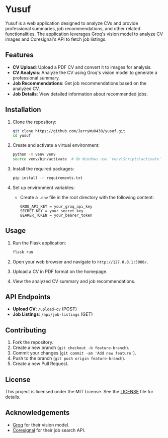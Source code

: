 # Yusuf

Yusuf is a web application designed to analyze CVs and provide professional summaries, job recommendations, and other related functionalities. The application leverages Groq's vision model to analyze CV images and Coresignal's API to fetch job listings.

## Features

- **CV Upload**: Upload a PDF CV and convert it to images for analysis.
- **CV Analysis**: Analyze the CV using Groq's vision model to generate a professional summary.
- **Job Recommendations**: Get job recommendations based on the analyzed CV.
- **Job Details**: View detailed information about recommended jobs.

## Installation

1. Clone the repository:
    ```sh
    git clone https://github.com/JerryWu0430/yusuf.git
    cd yusuf
    ```

2. Create and activate a virtual environment:
    ```sh
    python -m venv venv
    source venv/bin/activate  # On Windows use `venv\Scripts\activate`
    ```

3. Install the required packages:
    ```sh
    pip install -r requirements.txt
    ```

4. Set up environment variables:
    - Create a `.env` file in the root directory with the following content:
        ```properties
        GROQ_API_KEY = your_groq_api_key
        SECRET_KEY = your_secret_key
        BEARER_TOKEN = your_bearer_token
        ```

## Usage

1. Run the Flask application:
    ```sh
    flask run
    ```

2. Open your web browser and navigate to `http://127.0.0.1:5000/`.

3. Upload a CV in PDF format on the homepage.

4. View the analyzed CV summary and job recommendations.

## API Endpoints

- **Upload CV**: `/upload-cv` (POST)
- **Job Listings**: `/api/job-listings` (GET)

## Contributing

1. Fork the repository.
2. Create a new branch (`git checkout -b feature-branch`).
3. Commit your changes (`git commit -am 'Add new feature'`).
4. Push to the branch (`git push origin feature-branch`).
5. Create a new Pull Request.

## License

This project is licensed under the MIT License. See the [LICENSE](LICENSE) file for details.

## Acknowledgements

- [Groq](https://groq.com/) for their vision model.
- [Coresignal](https://coresignal.com/) for their job search API.
